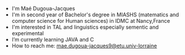 - I'm Maé Dugoua-Jacques
- I'm in second year of Bachelor's degree in MIASHS (matematics and computer science for Human sciences) in IDMC at Nancy,France
- I'm interested in TAL and linguistics especially sementic and experimental 
- I’m currently learning JAVA and C
- How to reach me: mae.dugoua-jacques9@etu.univ-lorraine 

<!---
MaeDj/MaeDj is a ✨ special ✨ repository because its `README.md` (this file) appears on your GitHub profile.
You can click the Preview link to take a look at your changes.
--->
